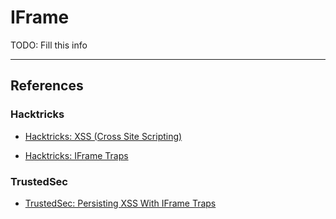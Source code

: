 # IFrame

TODO: Fill this info

---
## References

### Hacktricks

- [Hacktricks: XSS (Cross Site Scripting)](https://book.hacktricks.wiki/en/pentesting-web/xss-cross-site-scripting/index.html)

- [Hacktricks: IFrame Traps](https://book.hacktricks.wiki/en/pentesting-web/iframe-traps.html)

### TrustedSec

- [TrustedSec: Persisting XSS With IFrame Traps](https://trustedsec.com/blog/persisting-xss-with-iframe-traps)